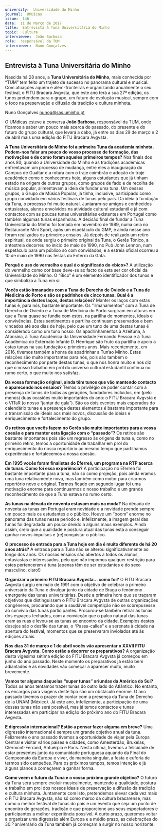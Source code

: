 ```yaml
---
university:  Universidade do Minho
journal:  UMDicas
issue:  146
date:  11 de Março de 2017
title:  Entrevista à Tuna Universitária do Minho
topic:  Cultura
interviewee:  João Barbosa
role:  responsável da TUM
interviewer:  Nuno Gonçalves
---
```

 

 ## Entrevista à Tuna Universitária do Minho 
 
 Nascida há 28 anos, a **Tuna Universitária do Minho**, mais conhecida por “TUM” tem feito um trajeto de sucesso no panorama cultural e musical. Com atuações aquém e além-fronteiras e organizando anualmente o seu festival, o FITU Bracara Avgvsta, que este ano terá a sua 27ª edição, os tunos pretendem para o grupo, um futuro de evolução musical, sempre com o foco na preservação e difusão da tradição e cultura minhota.

 Nuno Gonçalves 
 nunog@sas.uminho.pt 

 O UMdicas esteve à conversa **João Barbosa**, responsável da TUM, onde ficamos a saber um pouco mais acerca do passado, do presente e do futuro do grupo cultural, que levará a cabo, já entre os dias 29 de março e 2 de abril mais uma edição do FITU Bracara Avgvsta.

 **A Tuna Universitária do Minho foi a primeira Tuna da academia minhota. Podem-nos falar um pouco do vosso processo de formação, das motivações e de como foram aqueles primeiros tempos?**
 Nos finais dos anos 80, quando a Universidade do Minho e as tradições académicas enfrentavam um processo de mudança, entre eles a inauguração do Campus de Gualtar e a rotura com o traje coimbrão e adoção do traje académico como o conhecemos hoje, alguns estudantes que já tinham estado na origem de outros grupos, como grupos de fado e de recolha de música popular, alimentavam a ideia de fundar uma tuna. Um desses grupos, o Grupo de Música Popular, já tinha, inclusive, participado como grupo convidado em vários festivais de tunas pelo país. Da ideia à fundação da Tuna, o processo foi muito natural. Juntaram-se amigos e conhecidos entusiastas, alunos envolvidos na atividade cultural estudantil e já com contactos com as poucas tunas universitárias existentes em Portugal como também algumas tunas espanholas. A decisão final de fundar a Tuna Universitária do Minho foi tomada em novembro de 1989, numa ceia no Restaurante Mini Sport, após um espetáculo do GMP, e ainda nesse ano foram realizados os primeiros ensaios.
 Já depois de realizado um retiro espiritual, de onde surgiu o primeiro original da Tuna, o Gerês Tónico, a antestreia decorreu no início de maio de 1990, no Pub John Lennon, num espetáculo para um público só com convidados, e a estreia oficial ocorreu a 10 de maio de 1990 nas festas do Enterro da Gata.

 **Porquê o uso do vermelho e qual é o significado do «bico»?**
 A utilização do vermelho como cor base deve-se ao facto de esta ser cor oficial da Universidade do Minho. O “Bico” é um elemento identificador dos tunos e que simboliza a Tuna em si.

 **Vocês estão irmanados com a Tuna de Derecho de Oviedo e a Tuna de Medicina do Porto e são os padrinhos de cinco tunas. Qual é a importância destes laços, destas relações?**
 Manter os laços com estas tunas é, para nós, bastante importante. Os “irmanamentos” com a Tuna de Derecho de Oviedo e a Tuna de Medicina do Porto surgiram em alturas em que a Tuna quase se fundia com estes, na partilha de momentos, ideais e convivências. Estes sentimentos e partilha continuam preservados e bem vincados até aos dias de hoje, pelo que um tuno de uma destas tunas é considerado como um tuno nosso. Os apadrinhamentos à Azeituna, à Afonsina, à Tuna Académica da Universidade Fernando Pessoa e à Tuna Académica do Externato Infante D. Henrique são fruto da partilha e apoio a estas tunas na sua fundação e primeiros anos. Mais recentemente, em 2016, tivemos também a honra de apadrinhar a Tun’ao Minho. Estas relações são muito importantes para nós, pois são também o reconhecimento por parte destas tunas, o que nos honra muito e nos diz que o nosso trabalho em prol do universo cultural estudantil continua no rumo certo, o que muito nos satisfaz.

 **Da vossa formação original, ainda têm tunos que vão mantendo contacto e aparecendo nos ensaios?**
 Temos o privilégio de poder contar com a presença de tunos de todas as gerações, fundadores incluídos, em (pelo menos) duas ocasiões muito importantes do ano: o FITU Bracara Avgvsta e o VITaR (o nosso “jantar de gala”). São os dois eventos mais esperados do calendário tunae e a presença destes elementos é bastante importante para a transmissão de ideais aos mais novos, discussão de ideias e enriquecimento e fortalecimento do grupo.

 **Os retiros que vocês fazem no Gerês são muito importantes para a vossa coesão e para manter esta ligação com o “passado”?**
 Os retiros são bastante importantes pois são um regresso às origens da tuna e, como no primeiro retiro, temos a oportunidade de trabalhar em prol do enriquecimento do nosso reportório ao mesmo tempo que partilhamos experiências e fortalecemos a nossa coesão.
 
 **Em 1995 vocês foram finalistas do Eferreá, um programa na RTP acerca de tunas. Como foi essa experiência?**
 A participação no Eferreá foi bastante importante para a tuna, não só como projeção, pois ainda eramos uma tuna relativamente nova, mas também como motor para criarmos reportório novo e original.
 Termos ficado em segundo lugar foi uma motivação enorme para continuarmos o nosso trabalho e um grande reconhecimento de que a Tuna estava no rumo certo.

 **As tunas na década de noventa estavam mais na moda?**
 Na década de noventa as tunas em Portugal eram novidade e a novidade prende sempre um pouco mais os estudantes e o público. Houve um “boom” enorme no panorama das tunas nesse período e, infelizmente, a imagem geral das tunas foi degradada um pouco devido a alguns maus exemplos. Ainda assim, creio que a qualidade e postura atual das tunas está a conseguir ganhar novos impulsos e (re)conquistar o público.

 **O processo de entrada para a Tuna hoje em dia é muito diferente de há 20 anos atrás?**
 A entrada para a Tuna não se alterou significativamente ao longo dos anos. Os nossos ensaios são abertos a todos os alunos, entusiastas e interessados, pelo que não impomos qualquer restrição para estes pertencerem à tuna (apenas têm de ser estudantes e do sexo masculino, claro!)
 
 **Organizar o primeiro FITU Bracara Avgvsta… como foi?**
 O FITU Bracara Avgvsta surgiu em maio de 1991 com o objetivo de celebrar o primeiro aniversário da Tuna e divulgar junto da cidade de Braga o fenómeno emergente das tunas universitárias.
 Desde a primeira hora que se traçaram objetivos que distinguissem o FITU Bracara Avgvsta de outras organizações congéneres, procurando que a saudável competição não se sobrepusesse ao convívio das tunas participantes. Procurou-se também retirar as tunas dos espaços fechados, com a convicção que o palco natural das tunas eram as ruas e levou-se as tunas ao encontro da cidade. Exemplos destes desejos são o desfile das tunas, o “Passa-calles” e a serenata à cidade na abertura do festival, momentos que se preservaram inviolados até às edições atuais.

 **Nos dias 31 de março e 1 de abril vocês vão apresentar o XXVII FITU Bracara Avgvsta. Como estão a decorrer os preparativos?**
 A organização desta vigésima sétima edição do FITU Bracara Avgvsta já começou em junho do ano passado. Neste momento os preparativos já estão bem adiantados e as novidades vão começar a aparecer muito, muito brevemente.

 **Vamos ter alguma daquelas “super tunas” oriundas da América do Sul?**
 Todos os anos tentamos trazer tunas do outro lado do Atlântico. No entanto, os encargos para viagens deste tipo são um obstáculo enorme. O ano passado tivemos o prazer de contar com a presença da Tuna de Derecho de la UNAM (México). Já este ano, infelizmente, a participação de uma dessas tunas não será possível, mas já temos contactos e tunas interessadas em participar na edição do próximo ano do FITU Bracara Avgvsta.

 **E digressão internacional? Estão a pensar fazer alguma em breve?**
 Uma digressão internacional é sempre um grande objetivo anual da tuna. Felizmente o ano passado tivemos a oportunidade de viajar pela Europa Central e visitar vários países e cidades, como Amesterdão, Bruxelas, Clermont-Ferrand, Antuérpia e Paris. Nesta última, tivemos a felicidade de estar presentes junto da comunidade portuguesa aquando da Final do Campeonato da Europa e viver, de maneira singular, a festa e euforia de termos sido campeões.
 Para os próximos tempos, temos intenção e já alguns planos a começarem a ganhar forma.

 **Como veem o futuro da Tuna e o vosso próximo grande objetivo?**
 O futuro da Tuna será sempre evoluir musicalmente, mantendo a qualidade, postura e trabalho em prol dos nossos ideais de preservação e difusão da tradição e cultura minhota. Juntamente com isto, pretendemos elevar cada vez mais o FITU Bracara Avgvsta, não só como marco da cultura bracarense, mas como o melhor festival de tunas do país e um evento que seja um ponto de encontro de gerações, tradição e que proporcione aos seus espectadores e participantes a melhor experiência possível. A curto prazo, queremos voltar a organizar uma digressão além Europa e a médio prazo, as celebrações do 30.º aniversário da Tuna também já começam a surgir no nosso horizonte.


